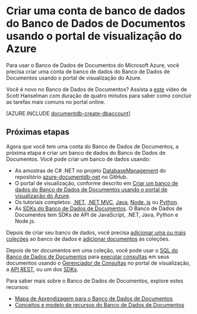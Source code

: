 <properties 
	pageTitle="Criar uma conta de banco de dados - versão de avaliação gratuita | Microsoft Azure" 
	description="Saiba como criar contas de bancos de dados usando o portal de serviço online do Banco de Dados de Documentos do Azure, um banco de dados de documentos NoSQL gerenciado para JSON. Obtenha hoje mesmo uma avaliação gratuita."
	services="documentdb" 
	documentationCenter="" 
	authors="mimig1" 
	manager="jhubbard" 
	editor="monicar"/>

<tags 
	ms.service="documentdb" 
	ms.workload="data-services" 
	ms.tgt_pltfrm="na" 
	ms.devlang="na" 
	ms.topic="get-started-article" 
	ms.date="06/26/2015" 
	ms.author="mimig"/>

# Criar uma conta de banco de dados do Banco de Dados de Documentos usando o portal de visualização do Azure

Para usar o Banco de Dados de Documentos do Microsoft Azure, você precisa criar uma conta de banco de dados do Banco de Dados de Documentos usando o portal de visualização do Azure.

Você é novo no Banco de Dados de Documentos? Assista a [este](http://azure.microsoft.com/documentation/videos/create-documentdb-on-azure/) vídeo de Scott Hanselman com duração de quatro minutos para saber como concluir as tarefas mais comuns no portal online.

[AZURE.INCLUDE [documentdb-create-dbaccount](../../includes/documentdb-create-dbaccount.md)]

## Próximas etapas

Agora que você tem uma conta do Banco de Dados de Documentos, a próxima etapa é criar um banco de dados do Banco de Dados de Documentos. Você pode criar um banco de dados usando:

- As amostras de C# .NET no projeto [DatabaseManagement](https://github.com/Azure/azure-documentdb-net/tree/master/samples/code-samples/DatabaseManagement) do repositório [azure-documentdb-net](https://github.com/Azure/azure-documentdb-net/tree/master/samples/code-samples) no GitHub.
- O portal de visualização, conforme descrito em [Criar um banco de dados do Banco de Dados de Documentos usando o portal de visualização do Azure](documentdb-create-database.md).
- Os tutoriais completos: [.NET](documentdb-get-started.md), [.NET MVC](documentdb-dotnet-application.md), [Java](documentdb-java-application.md), [Node. js](documentdb-nodejs-application.md) ou [Python](documentdb-python-application.md).
- As [SDKs do Banco de Dados de Documentos](https://msdn.microsoft.com/library/azure/dn781482.aspx). O Banco de Dados de Documentos tem SDKs de API de JavaScript, .NET, Java, Python e Node.js. 


Depois de criar seu banco de dados, você precisa [adicionar uma ou mais coleções](documentdb-create-collection.md) ao banco de dados e [adicionar documentos](documentdb-view-json-document-explorer.md) às coleções.

Depois de ter documentos em uma coleção, você pode usar o [SQL do Banco de Dados de Documentos](documentdb-sql-query.md) para [executar consultas](documentdb-sql-query.md#executing-queries) em seus documentos usando o [Gerenciador de Consultas](documentdb-query-collections-query-explorer.md) no portal de visualização, a [API REST](https://msdn.microsoft.com/library/azure/dn781481.aspx), ou um dos [SDKs](https://msdn.microsoft.com/library/azure/dn781482.aspx).

Para saber mais sobre o Banco de Dados de Documentos, explore estes recursos:

-	[Mapa de Aprendizagem para o Banco de Dados de Documentos](documentdb-learning-map.md)
-	[Conceitos e modelo de recursos do Banco de Dados de Documentos](documentdb-resources.md)

 

<!---HONumber=August15_HO6-->